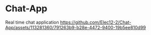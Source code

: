# Chat-App
Real time chat application
https://github.com/Elec12-2/Chat-App/assets/113281360/791263b9-b28e-4472-9400-19b5ee810d99
